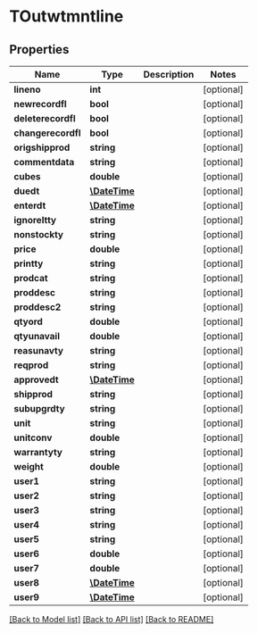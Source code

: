 # TOutwtmntline

## Properties
Name | Type | Description | Notes
------------ | ------------- | ------------- | -------------
**lineno** | **int** |  | [optional] 
**newrecordfl** | **bool** |  | [optional] 
**deleterecordfl** | **bool** |  | [optional] 
**changerecordfl** | **bool** |  | [optional] 
**origshipprod** | **string** |  | [optional] 
**commentdata** | **string** |  | [optional] 
**cubes** | **double** |  | [optional] 
**duedt** | [**\DateTime**](\DateTime.md) |  | [optional] 
**enterdt** | [**\DateTime**](\DateTime.md) |  | [optional] 
**ignoreltty** | **string** |  | [optional] 
**nonstockty** | **string** |  | [optional] 
**price** | **double** |  | [optional] 
**printty** | **string** |  | [optional] 
**prodcat** | **string** |  | [optional] 
**proddesc** | **string** |  | [optional] 
**proddesc2** | **string** |  | [optional] 
**qtyord** | **double** |  | [optional] 
**qtyunavail** | **double** |  | [optional] 
**reasunavty** | **string** |  | [optional] 
**reqprod** | **string** |  | [optional] 
**approvedt** | [**\DateTime**](\DateTime.md) |  | [optional] 
**shipprod** | **string** |  | [optional] 
**subupgrdty** | **string** |  | [optional] 
**unit** | **string** |  | [optional] 
**unitconv** | **double** |  | [optional] 
**warrantyty** | **string** |  | [optional] 
**weight** | **double** |  | [optional] 
**user1** | **string** |  | [optional] 
**user2** | **string** |  | [optional] 
**user3** | **string** |  | [optional] 
**user4** | **string** |  | [optional] 
**user5** | **string** |  | [optional] 
**user6** | **double** |  | [optional] 
**user7** | **double** |  | [optional] 
**user8** | [**\DateTime**](\DateTime.md) |  | [optional] 
**user9** | [**\DateTime**](\DateTime.md) |  | [optional] 

[[Back to Model list]](../README.md#documentation-for-models) [[Back to API list]](../README.md#documentation-for-api-endpoints) [[Back to README]](../README.md)


